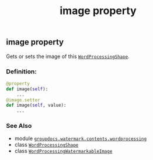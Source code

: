 ﻿---
title: image property
second_title: GroupDocs.Watermark for Python via .NET API References
description: 
type: docs
url: /python-net/groupdocs.watermark.contents.wordprocessing/wordprocessingshape/image/
is_root: false
weight: 100
---

## image property


Gets or sets the image of this [`WordProcessingShape`](/watermark/python-net/groupdocs.watermark.contents.wordprocessing/wordprocessingshape).
### Definition:
```python
@property
def image(self):
    ...
@image.setter
def image(self, value):
    ...
```

### See Also
* module [`groupdocs.watermark.contents.wordprocessing`](../../)
* class [`WordProcessingShape`](/watermark/python-net/groupdocs.watermark.contents.wordprocessing/wordprocessingshape)
* class [`WordProcessingWatermarkableImage`](/watermark/python-net/groupdocs.watermark.contents.wordprocessing/wordprocessingwatermarkableimage)
